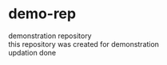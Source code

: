 # demo-rep
demonstration repository
<br>
this repository was created for demonstration
<br>
updation done 





